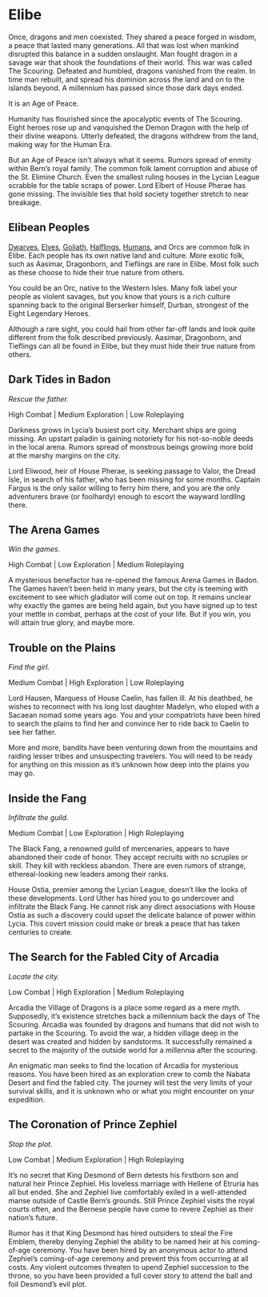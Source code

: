 # Elibe

Once, dragons and men coexisted.
They shared a peace forged in wisdom, a peace that lasted many generations.
All that was lost when mankind disrupted this balance in a sudden onslaught.
Man fought dragon in a savage war that shook the foundations of their world.
This war was called The Scouring.
Defeated and humbled, dragons vanished from the realm.
In time man rebuilt, and spread his dominion across the land and on to the islands beyond.
A millennium has passed since those dark days ended.

It is an Age of Peace.

Humanity has flourished since the apocalyptic events of The Scouring.
Eight heroes rose up and vanquished the Demon Dragon with the help of their divine weapons.
Utterly defeated, the dragons withdrew from the land, making way for the Human Era.

But an Age of Peace isn’t always what it seems.
Rumors spread of enmity within Bern’s royal family.
The common folk lament corruption and abuse of the St. Elimine Church.
Even the smallest ruling houses in the Lycian League scrabble for the table scraps of power.
Lord Elbert of House Pherae has gone missing.
The invisible ties that hold society together stretch to near breakage.

## Elibean Peoples

[Dwarves](peoples/Dwarves.md), [Elves](peoples/Elves.md), [Goliath](peoples/Goliath.md), [Halflings](peoples/Halflings.md), [Humans](peoples/Humans.md), and Orcs are common folk in Elibe.
Each people has its own native land and culture.
More exotic folk, such as Aasimar, Dragonborn, and Tieflings are rare in Elibe.
Most folk such as these choose to hide their true nature from others.

You could be an Orc, native to the Western Isles. Many folk label your people as violent savages, but you know that yours is a rich culture spanning back to the original Berserker himself, Durban, strongest of the Eight Legendary Heroes.

Although a rare sight, you could hail from other far-off lands and look quite different from the folk described previously. Aasimar, Dragonborn, and Tieflings can all be found in Elibe, but they must hide their true nature from others.

## Dark Tides in Badon

*Rescue the father.*

High Combat | Medium Exploration | Low Roleplaying

Darkness grows in Lycia’s busiest port city. Merchant ships are going missing. An upstart paladin is gaining notoriety for his not-so-noble deeds in the local arena. Rumors spread of monstrous beings growing more bold at the marshy margins on the city.

Lord Eliwood, heir of House Pherae, is seeking passage to Valor, the Dread Isle, in search of his father, who has been missing for some months. Captain Fargus is the only sailor willing to ferry him there, and you are the only adventurers brave (or foolhardy) enough to escort the wayward lordlIng there.

## The Arena Games

*Win the games.*

High Combat | Low Exploration | Medium Roleplaying

A mysterious benefactor has re-opened the famous Arena Games in Badon. The Games haven’t been held in many years, but the city is teeming with excitement to see which gladiator will come out on top. It remains unclear why exactly the games are being held again, but you have signed up to test your mettle in combat, perhaps at the cost of your life. But if you win, you will attain true glory, and maybe more.

## Trouble on the Plains

*Find the girl.*

Medium Combat | High Exploration | Low Roleplaying

Lord Hausen, Marquess of House Caelin, has fallen ill. At his deathbed, he wishes to reconnect with his long lost daughter Madelyn, who eloped with a Sacaean nomad some years ago. You and your compatriots have been hired to search the plains to find her and convince her to ride back to Caelin to see her father.

More and more, bandits have been venturing down from the mountains and raiding lesser tribes and unsuspecting travelers. You will need to be ready for anything on this mission as it’s unknown how deep into the plains you may go.

## Inside the Fang

*Infiltrate the guild.*

Medium Combat | Low Exploration | High Roleplaying

The Black Fang, a renowned guild of mercenaries, appears to have abandoned their code of honor. They accept recruits with no scruples or skill. They kill with reckless abandon. There are even rumors of strange, ethereal-looking new leaders among their ranks.

House Ostia, premier among the Lycian League, doesn’t like the looks of these developments. Lord Uther has hired you to go undercover and infiltrate the Black Fang. He cannot risk any direct associations with House Ostia as such a discovery could upset the delicate balance of power within Lycia. This covert mission could make or break a peace that has taken centuries to create.

## The Search for the Fabled City of Arcadia

*Locate the city.*

Low Combat | High Exploration | Medium Roleplaying

Arcadia the Village of Dragons is a place some regard as a mere myth. Supposedly, it’s existence stretches back a millennium back the days of The Scouring. Arcadia was founded by dragons and humans that did not wish to partake in the Scouring. To avoid the war, a hidden village deep in the desert was created and hidden by sandstorms. It successfully remained a secret to the majority of the outside world for a millennia after the scouring.

An enigmatic man seeks to find the location of Arcadia for mysterious reasons. You have been hired as an exploration crew to comb the Nabata Desert and find the fabled city. The journey will test the very limits of your survival skills, and it is unknown who or what you might encounter on your expedition.

## The Coronation of Prince Zephiel

*Stop the plot.*

Low Combat | Medium Exploration | High Roleplaying

It’s no secret that King Desmond of Bern detests his firstborn son and natural heir Prince Zephiel. His loveless marriage with Hellene of Etruria has all but ended. She and Zephiel live comfortably exiled in a well-attended manse outside of Castle Bern’s grounds. Still Prince Zephiel visits the royal courts often, and the Bernese people have come to revere Zephiel as their nation’s future.

Rumor has it that King Desmond has hired outsiders to steal the Fire Emblem, thereby denying Zephiel the ability to be named heir at his coming-of-age ceremony. You have been hired by an anonymous actor to attend Zephiel’s coming-of-age ceremony and prevent this from occurring at all costs. Any violent outcomes threaten to upend Zephiel succession to the throne, so you have been provided a full cover story to attend the ball and foil Desmond’s evil plot.
